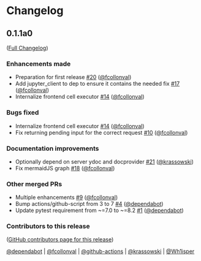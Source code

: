 # Changelog

<!-- <START NEW CHANGELOG ENTRY> -->

## 0.1.1a0

([Full Changelog](https://github.com/datalayer/jupyter-server-nbmodel/compare/bf5719ce10580303de08342073b66e3d579e7cdc...2facfb378e11f8f564593f4329af5c71d7fa67f2))

### Enhancements made

- Preparation for first release [#20](https://github.com/datalayer/jupyter-server-nbmodel/pull/20) ([@fcollonval](https://github.com/fcollonval))
- Add jupyter_client to dep to ensure it contains the needed fix [#17](https://github.com/datalayer/jupyter-server-nbmodel/pull/17) ([@fcollonval](https://github.com/fcollonval))
- Internalize frontend cell executor [#14](https://github.com/datalayer/jupyter-server-nbmodel/pull/14) ([@fcollonval](https://github.com/fcollonval))

### Bugs fixed

- Internalize frontend cell executor [#14](https://github.com/datalayer/jupyter-server-nbmodel/pull/14) ([@fcollonval](https://github.com/fcollonval))
- Fix returning pending input for the correct request [#10](https://github.com/datalayer/jupyter-server-nbmodel/pull/10) ([@fcollonval](https://github.com/fcollonval))

### Documentation improvements

- Optionally depend on server ydoc and docprovider [#21](https://github.com/datalayer/jupyter-server-nbmodel/pull/21) ([@krassowski](https://github.com/krassowski))
- Fix mermaidJS graph [#18](https://github.com/datalayer/jupyter-server-nbmodel/pull/18) ([@fcollonval](https://github.com/fcollonval))

### Other merged PRs

- Multiple enhancements [#9](https://github.com/datalayer/jupyter-server-nbmodel/pull/9) ([@fcollonval](https://github.com/fcollonval))
- Bump actions/github-script from 3 to 7 [#4](https://github.com/datalayer/jupyter-server-nbmodel/pull/4) ([@dependabot](https://github.com/dependabot))
- Update pytest requirement from ~=7.0 to ~=8.2 [#1](https://github.com/datalayer/jupyter-server-nbmodel/pull/1) ([@dependabot](https://github.com/dependabot))

### Contributors to this release

([GitHub contributors page for this release](https://github.com/datalayer/jupyter-server-nbmodel/graphs/contributors?from=2024-05-06&to=2024-07-29&type=c))

[@dependabot](https://github.com/search?q=repo%3Adatalayer%2Fjupyter-server-nbmodel+involves%3Adependabot+updated%3A2024-05-06..2024-07-29&type=Issues) | [@fcollonval](https://github.com/search?q=repo%3Adatalayer%2Fjupyter-server-nbmodel+involves%3Afcollonval+updated%3A2024-05-06..2024-07-29&type=Issues) | [@github-actions](https://github.com/search?q=repo%3Adatalayer%2Fjupyter-server-nbmodel+involves%3Agithub-actions+updated%3A2024-05-06..2024-07-29&type=Issues) | [@krassowski](https://github.com/search?q=repo%3Adatalayer%2Fjupyter-server-nbmodel+involves%3Akrassowski+updated%3A2024-05-06..2024-07-29&type=Issues) | [@Wh1isper](https://github.com/search?q=repo%3Adatalayer%2Fjupyter-server-nbmodel+involves%3AWh1isper+updated%3A2024-05-06..2024-07-29&type=Issues)

<!-- <END NEW CHANGELOG ENTRY> -->
